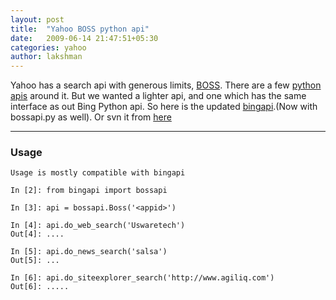 ```yaml
---
layout: post
title:  "Yahoo BOSS python api"
date:   2009-06-14 21:47:51+05:30
categories: yahoo
author: lakshman
---
```

Yahoo has a search api with generous limits, [BOSS](http://developer.yahoo.com/search/boss/). There are a few [python](http://www.google.co.in/search?q=boss+python+api) [apis](http://pysearch.sourceforge.net/) around it. But we wanted a lighter api, and one which has the same interface as out Bing Python api. So here is the updated [bingapi](http://pypi.python.org/pypi/bingapi/0.02).(Now with bossapi.py as well). Or svn it from [here](https://svn.uswaretech.com/bingapi/)

-------------

### Usage

    Usage is mostly compatible with bingapi

    In [2]: from bingapi import bossapi

    In [3]: api = bossapi.Boss('<appid>')

    In [4]: api.do_web_search('Uswaretech')
    Out[4]: ....

    In [5]: api.do_news_search('salsa')
    Out[5]: ...

    In [6]: api.do_siteexplorer_search('http://www.agiliq.com')
    Out[6]: .....






